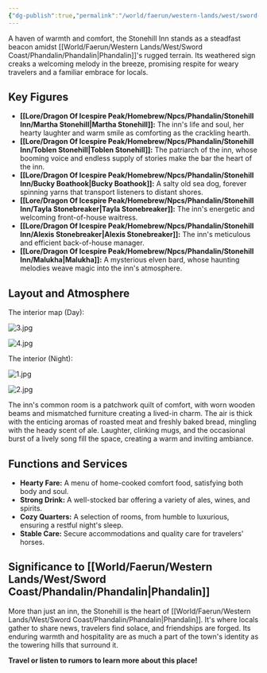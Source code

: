 ```yaml
---
{"dg-publish":true,"permalink":"/world/faerun/western-lands/west/sword-coast/phandalin/stonehill-inn/"}
---
```


A haven of warmth and comfort, the Stonehill Inn stands as a steadfast beacon amidst [[World/Faerun/Western Lands/West/Sword Coast/Phandalin/Phandalin\|Phandalin]]'s rugged terrain. Its weathered sign creaks a welcoming melody in the breeze, promising respite for weary travelers and a familiar embrace for locals.
## Key Figures

- **[[Lore/Dragon Of Icespire Peak/Homebrew/Npcs/Phandalin/Stonehill Inn/Martha Stonehill\|Martha Stonehill]]:** The inn's life and soul, her hearty laughter and warm smile as comforting as the crackling hearth.
- **[[Lore/Dragon Of Icespire Peak/Homebrew/Npcs/Phandalin/Stonehill Inn/Toblen Stonehill\|Toblen Stonehill]]:** The patriarch of the inn, whose booming voice and endless supply of stories make the bar the heart of the inn.
- **[[Lore/Dragon Of Icespire Peak/Homebrew/Npcs/Phandalin/Stonehill Inn/Bucky Boathook\|Bucky Boathook]]:** A salty old sea dog, forever spinning yarns that transport listeners to distant shores.
- **[[Lore/Dragon Of Icespire Peak/Homebrew/Npcs/Phandalin/Stonehill Inn/Tayla Stonebreaker\|Tayla Stonebreaker]]:** The inn's energetic and welcoming front-of-house waitress.
- **[[Lore/Dragon Of Icespire Peak/Homebrew/Npcs/Phandalin/Stonehill Inn/Alexis Stonebreaker\|Alexis Stonebreaker]]:** The inn's meticulous and efficient back-of-house manager.
- **[[Lore/Dragon Of Icespire Peak/Homebrew/Npcs/Phandalin/Stonehill Inn/Malukha\|Malukha]]:** A mysterious elven bard, whose haunting melodies weave magic into the inn's atmosphere.

## Layout and Atmosphere

The interior map (Day):

![3.jpg](/img/user/Images/DungeonDraft/Stonehill%20Inn/3.jpg)

![4.jpg](/img/user/Images/DungeonDraft/Stonehill%20Inn/4.jpg)

The interior (Night):

![1.jpg](/img/user/Images/DungeonDraft/Stonehill%20Inn/1.jpg)

![2.jpg](/img/user/Images/DungeonDraft/Stonehill%20Inn/2.jpg)

The inn's common room is a patchwork quilt of comfort, with worn wooden beams and mismatched furniture creating a lived-in charm. The air is thick with the enticing aromas of roasted meat and freshly baked bread, mingling with the heady scent of ale. Laughter, clinking mugs, and the occasional burst of a lively song fill the space, creating a warm and inviting ambiance.

## Functions and Services

- **Hearty Fare:** A menu of home-cooked comfort food, satisfying both body and soul.
- **Strong Drink:** A well-stocked bar offering a variety of ales, wines, and spirits.
- **Cozy Quarters:** A selection of rooms, from humble to luxurious, ensuring a restful night's sleep.
- **Stable Care:** Secure accommodations and quality care for travelers' horses.

## Significance to [[World/Faerun/Western Lands/West/Sword Coast/Phandalin/Phandalin\|Phandalin]]

More than just an inn, the Stonehill is the heart of [[World/Faerun/Western Lands/West/Sword Coast/Phandalin/Phandalin\|Phandalin]]. It's where locals gather to share news, travelers find solace, and friendships are forged. Its enduring warmth and hospitality are as much a part of the town's identity as the towering hills that surround it.

**Travel or listen to rumors to learn more about this place!**